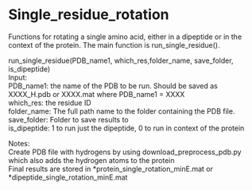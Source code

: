 # Single_residue_rotation

Functions for rotating a single amino acid, either in a dipeptide or in the context of the protein. The main function is run_single_residue().

run_single_residue(PDB_name1, which_res,folder_name, save_folder, is_dipeptide)\
Input:\
PDB_name1: the name of the PDB to be run. Should be saved as XXXX_H.pdb or XXXX.mat where PDB_name1 = XXXX\
which_res: the residue ID\
folder_name: The full path name to the folder containing the PDB file.\
save_folder: Folder to save results to \
is_dipeptide: 1 to run just the dipeptide, 0 to run in context of the protein

Notes:\
Create PDB file with hydrogens by using download_preprocess_pdb.py which also adds the hydrogen atoms to the protein\
Final results are stored in \*protein_single_rotation_minE.mat or \*dipeptide_single_rotation_minE.mat
